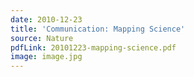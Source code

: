 ```yaml
---
date: 2010-12-23
title: 'Communication: Mapping Science'
source: Nature
pdfLink: 20101223-mapping-science.pdf
image: image.jpg
---
```

